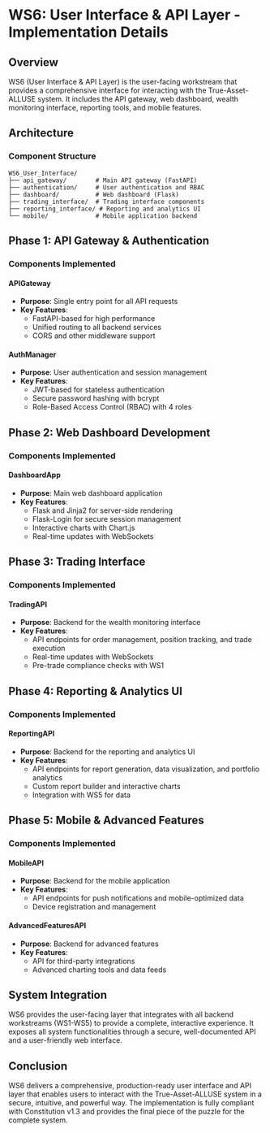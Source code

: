 # WS6: User Interface & API Layer - Implementation Details

## Overview

WS6 (User Interface & API Layer) is the user-facing workstream that provides a comprehensive interface for interacting with the True-Asset-ALLUSE system. It includes the API gateway, web dashboard, wealth monitoring interface, reporting tools, and mobile features.

## Architecture

### Component Structure
```
WS6_User_Interface/
├── api_gateway/        # Main API gateway (FastAPI)
├── authentication/     # User authentication and RBAC
├── dashboard/          # Web dashboard (Flask)
├── trading_interface/  # Trading interface components
├── reporting_interface/ # Reporting and analytics UI
└── mobile/             # Mobile application backend
```

## Phase 1: API Gateway & Authentication

### Components Implemented

#### APIGateway
- **Purpose**: Single entry point for all API requests
- **Key Features**:
  - FastAPI-based for high performance
  - Unified routing to all backend services
  - CORS and other middleware support

#### AuthManager
- **Purpose**: User authentication and session management
- **Key Features**:
  - JWT-based for stateless authentication
  - Secure password hashing with bcrypt
  - Role-Based Access Control (RBAC) with 4 roles

## Phase 2: Web Dashboard Development

### Components Implemented

#### DashboardApp
- **Purpose**: Main web dashboard application
- **Key Features**:
  - Flask and Jinja2 for server-side rendering
  - Flask-Login for secure session management
  - Interactive charts with Chart.js
  - Real-time updates with WebSockets

## Phase 3: Trading Interface

### Components Implemented

#### TradingAPI
- **Purpose**: Backend for the wealth monitoring interface
- **Key Features**:
  - API endpoints for order management, position tracking, and trade execution
  - Real-time updates with WebSockets
  - Pre-trade compliance checks with WS1

## Phase 4: Reporting & Analytics UI

### Components Implemented

#### ReportingAPI
- **Purpose**: Backend for the reporting and analytics UI
- **Key Features**:
  - API endpoints for report generation, data visualization, and portfolio analytics
  - Custom report builder and interactive charts
  - Integration with WS5 for data

## Phase 5: Mobile & Advanced Features

### Components Implemented

#### MobileAPI
- **Purpose**: Backend for the mobile application
- **Key Features**:
  - API endpoints for push notifications and mobile-optimized data
  - Device registration and management

#### AdvancedFeaturesAPI
- **Purpose**: Backend for advanced features
- **Key Features**:
  - API for third-party integrations
  - Advanced charting tools and data feeds

## System Integration

WS6 provides the user-facing layer that integrates with all backend workstreams (WS1-WS5) to provide a complete, interactive experience. It exposes all system functionalities through a secure, well-documented API and a user-friendly web interface.

## Conclusion

WS6 delivers a comprehensive, production-ready user interface and API layer that enables users to interact with the True-Asset-ALLUSE system in a secure, intuitive, and powerful way. The implementation is fully compliant with Constitution v1.3 and provides the final piece of the puzzle for the complete system.


